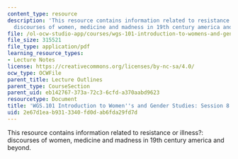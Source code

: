 ```yaml
---
content_type: resource
description: 'This resource contains information related to resistance or illness?:
  discourses of women, medicine and madness in 19th century america and beyond.'
file: /ol-ocw-studio-app/courses/wgs-101-introduction-to-womens-and-gender-studies-fall-2014/2e67d1eab9313340fd0dab6fda29fd7d_MITWGS_101F14_Sess8.pdf
file_size: 315521
file_type: application/pdf
learning_resource_types:
- Lecture Notes
license: https://creativecommons.org/licenses/by-nc-sa/4.0/
ocw_type: OCWFile
parent_title: Lecture Outlines
parent_type: CourseSection
parent_uid: eb142767-373a-72c3-6cfd-a370aabd9623
resourcetype: Document
title: 'WGS.101 Introduction to Women''s and Gender Studies: Session 8 Lecture Outline'
uid: 2e67d1ea-b931-3340-fd0d-ab6fda29fd7d
---
```

This resource contains information related to resistance or illness?: discourses of women, medicine and madness in 19th century america and beyond.